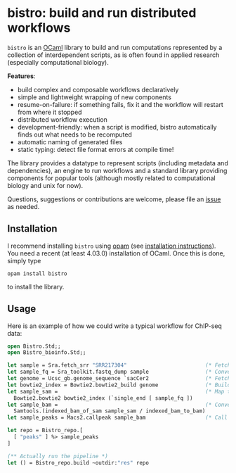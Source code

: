 # bistro: build and run distributed workflows

`bistro` is an [OCaml](http://ocaml.org) library to build and run
computations represented by a collection of interdependent scripts, as
is often found in applied research (especially computational
biology).

**Features**:
- build complex and composable workflows declaratively
- simple and lightweight wrapping of new components
- resume-on-failure: if something fails, fix it and the workflow will
  restart from where it stopped
- distributed workflow execution
- development-friendly: when a script is modified, bistro
  automatically finds out what needs to be recomputed
- automatic naming of generated files
- static typing: detect file format errors at compile time!

The library provides a datatype to represent scripts (including
metadata and dependencies), an engine to run workflows and a
standard library providing components for popular tools (although
mostly related to computational biology and unix for now).

Questions, suggestions or contributions are welcome, please file an
[issue](https://github.com/pveber/bistro/issues) as needed.

## Installation

I recommend installing `bistro` using
[opam](http://opam.ocaml.org/) (see
[installation instructions](http://opam.ocaml.org/doc/Install.html)). You
need a recent (at least 4.03.0) installation of OCaml. Once this is
done, simply type

```
opam install bistro
```

to install the library.

## Usage

Here is an example of how we could write a typical workflow for
ChIP-seq data:

```ocaml
open Bistro.Std;;
open Bistro_bioinfo.Std;;

let sample = Sra.fetch_srr "SRR217304"                         (* Fetch a sample from the SRA database *)
let sample_fq = Sra_toolkit.fastq_dump sample                  (* Convert it to FASTQ format *)
let genome = Ucsc_gb.genome_sequence `sacCer2                  (* Fetch a reference genome *)
let bowtie2_index = Bowtie2.bowtie2_build genome               (* Build a Bowtie2 index from it *)
let sample_sam =                                               (* Map the reads on the reference genome *)
  Bowtie2.bowtie2 bowtie2_index (`single_end [ sample_fq ])
let sample_bam =                                               (* Convert SAM file to BAM format *)
  Samtools.(indexed_bam_of_sam sample_sam / indexed_bam_to_bam)
let sample_peaks = Macs2.callpeak sample_bam                   (* Call peaks on mapped reads *)

let repo = Bistro_repo.[
  [ "peaks" ] %> sample_peaks 
]

(** Actually run the pipeline *)
let () = Bistro_repo.build ~outdir:"res" repo
```
